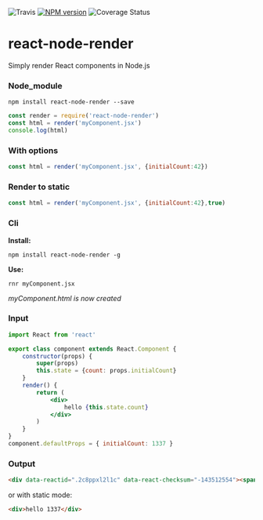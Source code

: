 ![Travis][travis]
[![NPM version][npm-image]][npm-url]
![Coverage Status][coveralls]

# react-node-render
Simply render React components in Node.js

### Node_module
```npm install react-node-render --save```
```js
const render = require('react-node-render')
const html = render('myComponent.jsx')
console.log(html)
```

### With options
```js
const html = render('myComponent.jsx', {initialCount:42})
```

### Render to static
```js
const html = render('myComponent.jsx', {initialCount:42},true)
```

### Cli
**Install:**

```npm install react-node-render -g```

**Use:**

```rnr myComponent.jsx```

*myComponent.html is now created*



### Input
```jsx
import React from 'react'

export class component extends React.Component {
	constructor(props) {
		super(props)
		this.state = {count: props.initialCount}
	}
	render() {
		return (
			<div>
				hello {this.state.count}
			</div>
		)
	}
}
component.defaultProps = { initialCount: 1337 }

````
### Output


```html
<div data-reactid=".2c8ppxl2l1c" data-react-checksum="-143512554"><span data-reactid=".2c8ppxl2l1c.0">hello </span><span data-reactid=".2c8ppxl2l1c.1">1337</span></div>
```

or with static mode:

```html
<div>hello 1337</div>
```








[travis]: https://travis-ci.org/morgondag/react-node-render.svg?branch=master
[npm-image]: https://img.shields.io/npm/v/react-node-render.svg?style=flat-square
[npm-url]: https://www.npmjs.com/package/react-node-render
[coveralls]: https://coveralls.io/repos/github/morgondag/react-node-render/badge.svg?branch=master
